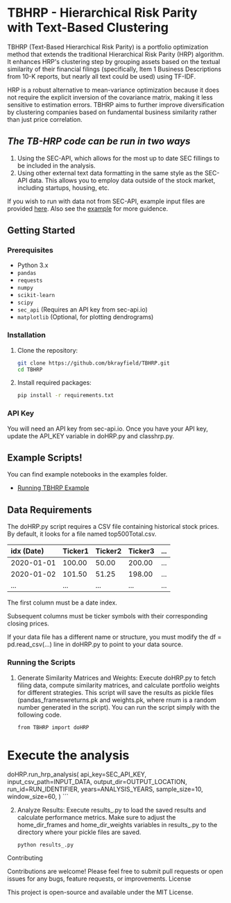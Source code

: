 # TBHRP -  Hierarchical Risk Parity with Text-Based Clustering

TBHRP (Text-Based Hierarchical Risk Parity) is a portfolio optimization method that extends the traditional Hierarchical Risk Parity (HRP) algorithm. It enhances HRP's clustering step by grouping assets based on the textual similarity of their financial filings (specifically, Item 1 Business Descriptions from 10-K reports, but nearly all text could be used) using TF-IDF.

HRP is a robust alternative to mean-variance optimization because it does not require the explicit inversion of the covariance matrix, making it less sensitive to estimation errors. TBHRP aims to further improve diversification by clustering companies based on fundamental business similarity rather than just price correlation.

## *The TB-HRP code can be run in two ways*

1. Using the SEC-API, which allows for the most up to date SEC fillings to be included in the analysis.
2. Using other external text data formatting in the same style as the SEC-API data. This allows you to employ data outside of the stock market, including startups, housing, etc.

If you wish to run with data not from SEC-API, example input files are provided [here](https://github.com/bkrayfield/TBHRP/tree/main/Sample_Input). Also see the [example](https://github.com/bkrayfield/TBHRP/blob/main/Examples/TBHRP_Demo.ipynb) for more guidence.

## Getting Started

### Prerequisites
- Python 3.x
- `pandas`
- `requests`
- `numpy`
- `scikit-learn`
- `scipy`
- `sec_api` (Requires an API key from sec-api.io)
- `matplotlib` (Optional, for plotting dendrograms)

### Installation
1. Clone the repository:
   ```bash
   git clone https://github.com/bkrayfield/TBHRP.git
   cd TBHRP
   ```
2. Install required packages:
    ```bash
    pip install -r requirements.txt
    ```
### API Key

You will need an API key from sec-api.io. Once you have your API key, update the API_KEY variable in doHRP.py and classhrp.py.

## Example Scripts!

You can find example notebooks in the examples folder.
* [Running TBHRP Example](https://github.com/bkrayfield/TBHRP/blob/main/Examples/TBHRP_Demo.ipynb)

## Data Requirements

The doHRP.py script requires a CSV file containing historical stock prices. By default, it looks for a file named top500Total.csv.

| idx (Date) | Ticker1 | Ticker2 | Ticker3 | ... |
| :--------- | :------ | :------ | :------ | :-- |
| 2020-01-01 | 100.00  | 50.00   | 200.00  | ... |
| 2020-01-02 | 101.50  | 51.25   | 198.00  | ... |
| ...        | ...     | ...     | ...     | ... |

The first column must be a date index.

Subsequent columns must be ticker symbols with their corresponding closing prices.

If your data file has a different name or structure, you must modify the df = pd.read_csv(...) line in doHRP.py to point to your data source.

### Running the Scripts

1. Generate Similarity Matrices and Weights:
    Execute doHRP.py to fetch filing data, compute similarity matrices, and calculate portfolio weights for different strategies. This script will save the results as pickle files (<rnum>pandas_frameswreturns.pk and <rnum>weights.pk, where rnum is a random number generated in the script). You can run the script simply with the following code.
    ```bash
    from TBHRP import doHRP

# Execute the analysis
doHRP.run_hrp_analysis(
    api_key=SEC_API_KEY,
    input_csv_path=INPUT_DATA,
    output_dir=OUTPUT_LOCATION,
    run_id=RUN_IDENTIFIER,
    years=ANALYSIS_YEARS,
    sample_size=10,
    window_size=60,
)
    ```

2. Analyze Results:
    Execute results_.py to load the saved results and calculate performance metrics. Make sure to adjust the home_dir_frames and home_dir_weights variables in results_.py to the directory where your pickle files are saved.
    ```
    python results_.py
    ```

Contributing

Contributions are welcome! Please feel free to submit pull requests or open issues for any bugs, feature requests, or improvements.
License


This project is open-source and available under the MIT License.

